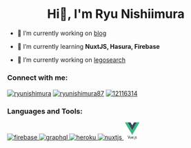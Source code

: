 <h1 align="center">Hi👋, I'm Ryu Nishiimura</h1>

- 🔭 I’m currently working on [blog](https://nishimura.club)

- 🌱 I’m currently learning **NuxtJS, Hasura, Firebase**

- 👯 I’m currently working on [legosearch](https://legosearch.app)

<h3 align="left">Connect with me:</h3>
<p align="left">
<a href="https://dev.to/ryunishimura" target="blank"><img align="center" src="https://cdn.jsdelivr.net/npm/simple-icons@3.0.1/icons/dev-dot-to.svg" alt="ryunishimura" height="30" width="40" /></a>
<a href="https://twitter.com/ryunishimura87" target="blank"><img align="center" src="https://cdn.jsdelivr.net/npm/simple-icons@3.0.1/icons/twitter.svg" alt="ryunishimura87" height="30" width="40" /></a>
<a href="https://stackoverflow.com/users/12116314" target="blank"><img align="center" src="https://cdn.jsdelivr.net/npm/simple-icons@3.0.1/icons/stackoverflow.svg" alt="12116314" height="30" width="40" /></a>
</p>

<h3 align="left">Languages and Tools:</h3>
<p align="left"> <a href="https://firebase.google.com/" target="_blank"> <img src="https://www.vectorlogo.zone/logos/firebase/firebase-icon.svg" alt="firebase" width="40" height="40"/> </a> <a href="https://graphql.org" target="_blank"> <img src="https://www.vectorlogo.zone/logos/graphql/graphql-icon.svg" alt="graphql" width="40" height="40"/> </a> <a href="https://heroku.com" target="_blank"> <img src="https://www.vectorlogo.zone/logos/heroku/heroku-icon.svg" alt="heroku" width="40" height="40"/> </a> <a href="https://nuxtjs.org/" target="_blank"> <img src="https://www.vectorlogo.zone/logos/nuxtjs/nuxtjs-icon.svg" alt="nuxtjs" width="40" height="40"/> </a> <a href="https://vuejs.org/" target="_blank"> <img src="https://raw.githubusercontent.com/devicons/devicon/master/icons/vuejs/vuejs-original-wordmark.svg" alt="vuejs" width="40" height="40"/> </a> </p>
